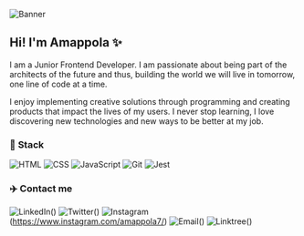 ![Banner](https://imagizer.imageshack.com/img923/9783/lpIy2V.png)
## **Hi! I'm Amappola** ✨
I am a Junior Frontend Developer. I am passionate about being part of the architects of the future and thus, building the world we will live in tomorrow, one line of code at a time.

I enjoy implementing creative solutions through programming and creating products that impact the lives of my users. I never stop learning, I love discovering new technologies and new ways to be better at my job.


### 🤖 **Stack**
![HTML](https://imagizer.imageshack.com/img923/8532/JG8FsR.png)
![CSS](https://imagizer.imageshack.com/img924/6360/heqP2C.png)
![JavaScript](https://imagizer.imageshack.com/img922/8339/woHqHK.png)
![Git](https://imagizer.imageshack.com/img924/4479/MTP7Nc.png)
![Jest](https://imagizer.imageshack.com/img923/6271/LR3TPv.png)

### ✈️ Contact me
![LinkedIn](https://imagizer.imageshack.com/img922/6057/Si4Tg6.png)()
![Twitter](https://imagizer.imageshack.com/img923/4545/5UVnEm.png)()
![Instagram](https://imagizer.imageshack.com/img923/882/UQHGBG.png)(https://www.instagram.com/amappola7/)
![Email](https://imagizer.imageshack.com/img922/1189/RIawCw.png)()
![Linktree](https://imagizer.imageshack.com/img924/1442/ifCTwj.png)()


<!--


- 🔭 I’m currently working on ...
- 🌱 I’m currently learning ...
- 👯 I’m looking to collaborate on ...
- 🤔 I’m looking for help with ...
- 💬 Ask me about ...
- 📫 How to reach me: ...
- 😄 Pronouns: ...
- ⚡ Fun fact: ...
-->
